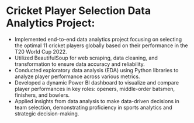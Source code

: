 # Cricket Player Selection Data Analytics Project:

* Implemented end-to-end data analytics project focusing on selecting the optimal 11 cricket players globally based on their performance in the T20 World Cup 2022.
* Utilized BeautifulSoup for web scraping, data cleaning, and transformation to ensure data accuracy and reliability.
* Conducted exploratory data analysis (EDA) using Python libraries to analyze player performance across various metrics.
* Developed a dynamic Power BI dashboard to visualize and compare player performances in key roles: openers, middle-order batsmen, finishers, and bowlers.
* Applied insights from data analysis to make data-driven decisions in team selection, demonstrating proficiency in sports analytics and strategic decision-making.

